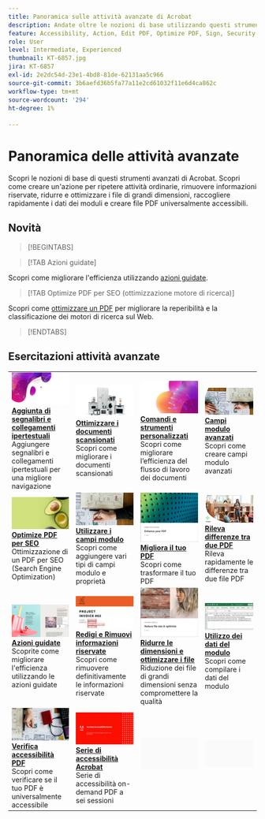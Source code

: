 ```yaml
---
title: Panoramica sulle attività avanzate di Acrobat
description: Andate oltre le nozioni di base utilizzando questi strumenti avanzati in Acrobat
feature: Accessibility, Action, Edit PDF, Optimize PDF, Sign, Security
role: User
level: Intermediate, Experienced
thumbnail: KT-6857.jpg
jira: KT-6857
exl-id: 2e2dc54d-23e1-4bd8-81de-62131aa5c966
source-git-commit: 3b6aefd36b5fa77a11e2cd61032f11e6d4ca862c
workflow-type: tm+mt
source-wordcount: '294'
ht-degree: 1%

---
```


# Panoramica delle attività avanzate

Scopri le nozioni di base di questi strumenti avanzati di Acrobat. Scopri come creare un&#39;azione per ripetere attività ordinarie, rimuovere informazioni riservate, ridurre e ottimizzare i file di grandi dimensioni, raccogliere rapidamente i dati dei moduli e creare file PDF universalmente accessibili.

## Novità

>[!BEGINTABS]

>[!TAB Azioni guidate]

Scopri come migliorare l&#39;efficienza utilizzando [azioni guidate](action.md).

>[!TAB Optimize PDF per SEO (ottimizzazione motore di ricerca)]

Scopri come [ottimizzare un PDF](optimizeseo.md) per migliorare la reperibilità e la classificazione dei motori di ricerca sul Web.

>[!ENDTABS]

## Esercitazioni attività avanzate

<table style="table-layout:fixed">
<tr>
  <td>
    <a href="bookmarks.md">
      <img alt="Aggiunta di segnalibri e collegamenti ipertestuali" src="../assets/bookmarks.png" />
    </a>
    <div>
      <a href="bookmarks.md"><strong>Aggiunta di segnalibri e collegamenti ipertestuali</strong></a>
      </div>
      Aggiungere segnalibri e collegamenti ipertestuali per una migliore navigazione
  </td>
  <td>
    <a href="optimizescan.md">
      <img alt="Ottimizzare i documenti scansionati" src="../assets/optimize.png" />
    </a>
    <div>
      <a href="optimizescan.md"><strong>Ottimizzare i documenti scansionati</strong></a>
      </div>
      Scopri come migliorare i documenti scansionati
  </td>
  <td>
    <a href="custom.md">
      <img alt="Comandi e strumenti personalizzati" src="../assets/custom-commands.png" />
    </a>
    <div>
      <a href="custom.md"><strong>Comandi e strumenti personalizzati</strong></a>
      </div>
      Scopri come migliorare l’efficienza del flusso di lavoro dei documenti
  </td>
  <td>
    <a href="advancedforms.md">
      <img alt="Campi modulo avanzati" src="../assets/advanced-forms.png" />
    </a>
    <div>
      <a href="advancedforms.md"><strong>Campi modulo avanzati</strong></a>
      </div>
      Scopri come creare campi modulo avanzati
  </td>
</tr>
<tr>
 <td>
    <a href="optimizeseo.md">
      <img alt="Optimize PDF per SEO" src="../assets/seo.png" />
    </a>
    <div>
      <a href="optimizeseo.md"><strong>Optimize PDF per SEO</strong></a>
      </div>
      Ottimizzazione di un PDF per SEO (Search Engine Optimization)
  </td>
  <td>
    <a href="workforms.md">
      <img alt="Utilizzare i campi modulo" src="../assets/work-forms.png" />
    </a>
    <div>
      <a href="workforms.md"><strong>Utilizzare i campi modulo</strong></a>
      </div>
      Scopri come aggiungere vari tipi di campi modulo e proprietà
  </td>
  <td>
    <a href="enhance.md">
      <img alt="Migliora il tuo PDF" src="../assets/enhance.png" />
    </a>
    <div>
      <a href="enhance.md"><strong>Migliora il tuo PDF</strong></a>
      </div>
      Scopri come trasformare il tuo PDF
  </td>
 <td>
    <a href="compare.md">
      <img alt="Rilevare le differenze tra due PDF" src="../assets/compare.png" />
    </a>
    <div>
      <a href="compare.md"><strong>Rileva differenze tra due PDF</strong></a>
      </div>
      Rileva rapidamente le differenze tra due file PDF
  </td>
</tr>
<tr>
  <td>
    <a href="action.md">
      <img alt="Azioni guidate" src="../assets/action.png" />
    </a>
    <div>
      <a href="action.md"><strong>Azioni guidate</strong></a>
      </div>
      Scoprite come migliorare l'efficienza utilizzando le azioni guidate
  </td>
  <td>
    <a href="redact.md">
      <img alt="Redigi e Rimuovi informazioni riservate" src="../assets/redact.png" />
    </a>
    <div>
      <a href="redact.md"><strong>Redigi e Rimuovi informazioni riservate</strong></a>
      </div>
      Scopri come rimuovere definitivamente le informazioni riservate
  </td>
 <td>
    <a href="reduce.md">
      <img alt="Ridurre le dimensioni del file e ottimizzarlo" src="../assets/reduce.png" />
    </a>
    <div>
      <a href="reduce.md"><strong>Ridurre le dimensioni e ottimizzare i file</strong></a>
      </div>
      Riduzione dei file di grandi dimensioni senza compromettere la qualità
  </td>
  <td>
    <a href="formdata.md">
      <img alt="Utilizzo dei dati dei moduli" src="../assets/form-data.png" />
    </a>
    <div>
      <a href="formdata.md"><strong>Utilizzo dei dati del modulo</strong></a>
      </div>
      Scopri come compilare i dati del modulo
  </td>
</tr>
<tr>
 <td>
    <a href="accessibility.md">
      <img alt="Verifica accessibilità PDF" src="../assets/accessibility.png" />
    </a>
    <div>
      <a href="accessibility.md"><strong>Verifica accessibilità PDF</strong></a>
      </div>
      Scopri come verificare se il tuo PDF è universalmente accessibile
  </td>
 <td>
    <a href="accessibility-series.md">
      <img alt="Serie di accessibilità Acrobat" src="../assets/accessibility-series.png" />
    </a>
    <div>
      <a href="accessibility-series.md"><strong>Serie di accessibilità Acrobat</strong></a>
      </div>
      Serie di accessibilità on-demand PDF a sei sessioni
  </td>
  <td>
   <img alt="Spaziatore" src="../assets/Grayspacer.png" />
    <div>
    <br>
  </td> 
  <td>
   <img alt="Spaziatore" src="../assets/Grayspacer.png" />
    <div>
    <br>
  </td>  
</tr>
</table>
